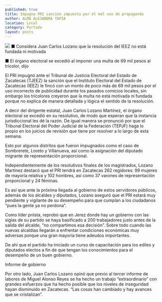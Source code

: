 ```yaml
---
published: true
title: Impugna PRI sanción impuesta por el mal uso de propaganda
author: ALMA ALEJANDRA TAPIA
location: Local
category: Portada
layout: posts
---
```


![](http://i.imgur.com/aG2vHOIm.jpg)
■ Considera Juan Carlos Lozano que la resolución del IEEZ no está fundada ni motivada

■ El órgano electoral se excedió al imponer una multa de 69 mil pesos al tricolor, dijo

El PRI impugnó ante el Tribunal de Justicia Electoral del Estado de Zacatecas (TJEEZ) la sanción que el Instituto Electoral del Estado de Zacatecas (IEEZ) le fincó con un monto de poco más de 69 mil pesos por el uso incorrecto de publicidad durante los pasados comicios locales, sin embargo los tricolores creyeron que la multa no está motivada ni fundada porque no explica de manera detallada y lógica el sentido de la resolución.

A decir del dirigente estatal, Juan Carlos Lozano Martínez, el órgano electoral se excedió en su resolutivo, de modo que esperan que la instancia jurisdiccional les dé la razón. De igual manera se pronunció por que el Tribunal Electoral del Poder Judicial de la Federación (TEPJF) haga lo propio en los juicios de revisión que tiene por resolver a lo largo de esta semana. 

Esto por algunos distritos que fueron impugnados como el caso de  Sombrerete, Loreto y Villanueva, así como la asignación del diputado migrante de representación proporcional.

Independientemente de los resolutivos finales de los magistrados, Lozano Martínez destacó que el PRI tendrá en Zacatecas 262 regidores: 99 mujeres de mayoría relativa y 102 hombres, así como 37 varones de representación proporcional y 24 féminas. 

Es así que ante la próxima llegada al gobierno de estos servidores públicos, además de los alcaldes y diputados, Lozano aseguró que el PRI estará muy pendiente y vigilante de su desempeño para que cumplan a los ciudadanos “pues la gente ya no perdona”.

Como líder priísta, reprobó que en Jerez donde hay un gobierno con las siglas de su partido se haya basificado a 200 trabajadores justo antes de la salida del alcalde, “no compartimos esa decisión”.  Sobre todo cuando las nuevas alcaldías llegarán a enfrentar condiciones económicas muy adversas porque una gran mayoría tiene adeudos importantes. 

De ahí que el partido ha iniciado un curso de capacitación para los ediles y diputados electos a fin de que tengan los conocimientos para el desempeño de un buen gobierno.

Informe de gobierno  

Por otro lado, Juan Carlos Lozano opinó que previo al tercer informe de labores de Miguel Alonso Reyes se ha hecho un trabajo “extraordinario” con grandes esfuerzos que ha hecho posible que los niveles de inseguridad hayan disminuido en Zacatecas. “Las cosas han cambiado y hay avances que se cristalizan”.
